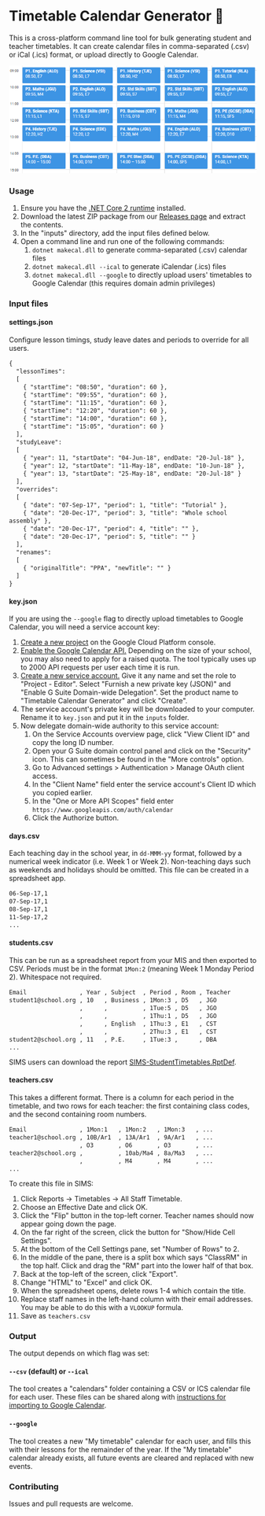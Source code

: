 # Timetable Calendar Generator :calendar:

This is a cross-platform command line tool for bulk generating student and teacher timetables. It can create calendar files in comma-separated (.csv) or iCal (.ics) format, or upload directly to Google Calendar.

![Student timetable](resources/example.png)

### Usage

1. Ensure you have the [.NET Core 2 runtime](https://www.microsoft.com/net/download/core#/runtime) installed.
1. Download the latest ZIP package from our [Releases page](https://github.com/jamesgurung/timetable-calendar-generator/releases) and extract the contents.
1. In the "inputs" directory, add the input files defined below.
1. Open a command line and run one of the following commands:
    1. `dotnet makecal.dll` to generate comma-separated (.csv) calendar files
    1. `dotnet makecal.dll --ical` to generate iCalendar (.ics) files
    1. `dotnet makecal.dll --google` to directly upload users' timetables to Google Calendar (this requires domain admin privileges)

### Input files

#### settings.json

Configure lesson timings, study leave dates and periods to override for all users.

```
{
  "lessonTimes":
  [
    { "startTime": "08:50", "duration": 60 },
    { "startTime": "09:55", "duration": 60 },
    { "startTime": "11:15", "duration": 60 },
    { "startTime": "12:20", "duration": 60 },
    { "startTime": "14:00", "duration": 60 },
    { "startTime": "15:05", "duration": 60 }
  ],
  "studyLeave":
  [
    { "year": 11, "startDate": "04-Jun-18", endDate: "20-Jul-18" },
    { "year": 12, "startDate": "11-May-18", endDate: "10-Jun-18" },
    { "year": 13, "startDate": "25-May-18", endDate: "20-Jul-18" }
  ],
  "overrides":
  [
    { "date": "07-Sep-17", "period": 1, "title": "Tutorial" },
    { "date": "20-Dec-17", "period": 3, "title": "Whole school assembly" },
    { "date": "20-Dec-17", "period": 4, "title": "" },
    { "date": "20-Dec-17", "period": 5, "title": "" }
  ],
  "renames":
  [
    { "originalTitle": "PPA", "newTitle": "" }
  ]
}

```

#### key.json

If you are using the `--google` flag to directly upload timetables to Google Calendar, you will need a service account key:

 1. [Create a new project](https://console.cloud.google.com/projectcreate) on the Google Cloud Platform console.
 1. [Enable the Google Calendar API.](https://console.cloud.google.com/apis/api/calendar-json.googleapis.com/overview) Depending on the size of your school, you may also need to apply for a raised quota. The tool typically uses up to 2000 API requests per user each time it is run.
 1. [Create a new service account.](https://console.cloud.google.com/apis/credentials/serviceaccountkey) Give it any name and set the role to "Project - Editor". Select "Furnish a new private key (JSON)" and "Enable G Suite Domain-wide Delegation". Set the product name to "Timetable Calendar Generator" and click "Create".
 1. The service account's private key will be downloaded to your computer. Rename it to `key.json` and put it in the `inputs` folder.
 1. Now delegate domain-wide authority to this service account:
    1. On the Service Accounts overview page, click "View Client ID" and copy the long ID number.
    1. Open your G Suite domain control panel and click on the "Security" icon. This can sometimes be found in the "More controls" option.
    1. Go to Advanced settings > Authentication > Manage OAuth client access.
    1. In the "Client Name" field enter the service account's Client ID which you copied earlier.
    1. In the "One or More API Scopes" field enter `https://www.googleapis.com/auth/calendar`
    1. Click the Authorize button.


#### days.csv

Each teaching day in the school year, in `dd-MMM-yy` format, followed by a numerical week indicator (i.e. Week 1 or Week 2). Non-teaching days such as weekends and holidays should be omitted. This file can be created in a spreadsheet app.

```
06-Sep-17,1
07-Sep-17,1
08-Sep-17,1
11-Sep-17,2
...
```

#### students.csv

This can be run as a spreadsheet report from your MIS and then exported to CSV. Periods must be in the format `1Mon:2` (meaning Week 1 Monday Period 2). Whitespace not required.

```
Email               , Year , Subject  , Period , Room , Teacher
student1@school.org , 10   , Business , 1Mon:3 , D5   , JGO
                    ,      ,          , 1Tue:5 , D5   , JGO
                    ,      ,          , 1Thu:1 , D5   , JGO
                    ,      , English  , 1Thu:3 , E1   , CST
                    ,      ,          , 2Thu:3 , E1   , CST
student2@school.org , 11   , P.E.     , 1Tue:3 ,      , DBA
...
```
SIMS users can download the report [SIMS-StudentTimetables.RptDef](resources/SIMS-StudentTimetables.RptDef).

#### teachers.csv

This takes a different format. There is a column for each period in the timetable, and two rows for each teacher: the first containing class codes, and the second containing room numbers.

```
Email               , 1Mon:1   , 1Mon:2   , 1Mon:3   , ...
teacher1@school.org , 10B/Ar1  , 13A/Ar1  , 9A/Ar1   , ...
                    , O3       , O6       , O3       , ...
teacher2@school.org ,          , 10ab/Ma4 , 8a/Ma3   , ...
                    ,          , M4       , M4       , ...
...
```
To create this file in SIMS:

1. Click Reports -> Timetables -> All Staff Timetable.
1. Choose an Effective Date and click OK.
1. Click the "Flip" button in the top-left corner. Teacher names should now appear going down the page.
1. On the far right of the screen, click the button for "Show/Hide Cell Settings".
1. At the bottom of the Cell Settings pane, set "Number of Rows" to 2.
1. In the middle of the pane, there is a split box which says "ClassRM" in the top half. Click and drag the "RM" part into the lower half of that box.
1. Back at the top-left of the screen, click "Export".
1. Change "HTML" to "Excel" and click OK.
1. When the spreadsheet opens, delete rows 1-4 which contain the title.
1. Replace staff names in the left-hand column with their email addresses. You may be able to do this with a `VLOOKUP` formula.
1. Save as `teachers.csv`

### Output

The output depends on which flag was set:

#### `--csv` (default) or `--ical`
The tool creates a "calendars" folder containing a CSV or ICS calendar file for each user. These files can be shared along with [instructions for importing to Google Calendar](import-tutorial.md).

#### `--google`
The tool creates a new "My timetable" calendar for each user, and fills this with their lessons for the remainder of the year. If the "My timetable" calendar already exists, all future events are cleared and replaced with new events.

### Contributing

Issues and pull requests are welcome.

